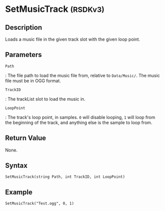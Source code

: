 # SetMusicTrack <small>(RSDKv3)</small>

## Description
Loads a music file in the given track slot with the given loop point.

## Parameters
`Path`

:   The file path to load the music file from, relative to `Data/Music/`. The music file must be in OGG format.

`TrackID`

:   The trackList slot to load the music in.

`LoopPoint`

:   The track's loop point, in samples. `0` will disable looping, `1` will loop from the beginning of the track, and anything else is the sample to loop from.

## Return Value
None.

## Syntax
```
SetMusicTrack(string Path, int TrackID, int LoopPoint)
```

## Example
```
SetMusicTrack("Test.ogg", 0, 1)
```